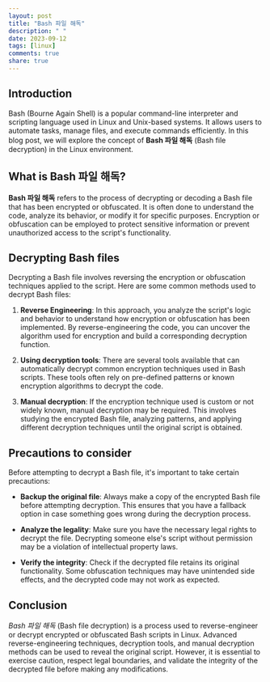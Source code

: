 ```yaml
---
layout: post
title: "Bash 파일 해독"
description: " "
date: 2023-09-12
tags: [linux]
comments: true
share: true
---
```


## Introduction

Bash (Bourne Again Shell) is a popular command-line interpreter and scripting language used in Linux and Unix-based systems. It allows users to automate tasks, manage files, and execute commands efficiently. In this blog post, we will explore the concept of **Bash 파일 해독** (Bash file decryption) in the Linux environment.

## What is Bash 파일 해독?

**Bash 파일 해독** refers to the process of decrypting or decoding a Bash file that has been encrypted or obfuscated. It is often done to understand the code, analyze its behavior, or modify it for specific purposes. Encryption or obfuscation can be employed to protect sensitive information or prevent unauthorized access to the script's functionality.

## Decrypting Bash files

Decrypting a Bash file involves reversing the encryption or obfuscation techniques applied to the script. Here are some common methods used to decrypt Bash files:

1. **Reverse Engineering**: In this approach, you analyze the script's logic and behavior to understand how encryption or obfuscation has been implemented. By reverse-engineering the code, you can uncover the algorithm used for encryption and build a corresponding decryption function.

2. **Using decryption tools**: There are several tools available that can automatically decrypt common encryption techniques used in Bash scripts. These tools often rely on pre-defined patterns or known encryption algorithms to decrypt the code.

3. **Manual decryption**: If the encryption technique used is custom or not widely known, manual decryption may be required. This involves studying the encrypted Bash file, analyzing patterns, and applying different decryption techniques until the original script is obtained.

## Precautions to consider

Before attempting to decrypt a Bash file, it's important to take certain precautions:

- **Backup the original file**: Always make a copy of the encrypted Bash file before attempting decryption. This ensures that you have a fallback option in case something goes wrong during the decryption process.

- **Analyze the legality**: Make sure you have the necessary legal rights to decrypt the file. Decrypting someone else's script without permission may be a violation of intellectual property laws.

- **Verify the integrity**: Check if the decrypted file retains its original functionality. Some obfuscation techniques may have unintended side effects, and the decrypted code may not work as expected.

## Conclusion

*Bash 파일 해독* (Bash file decryption) is a process used to reverse-engineer or decrypt encrypted or obfuscated Bash scripts in Linux. Advanced reverse-engineering techniques, decryption tools, and manual decryption methods can be used to reveal the original script. However, it is essential to exercise caution, respect legal boundaries, and validate the integrity of the decrypted file before making any modifications.